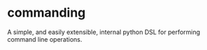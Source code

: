 commanding
======

A simple, and easily extensible, internal python DSL for performing command line operations.

